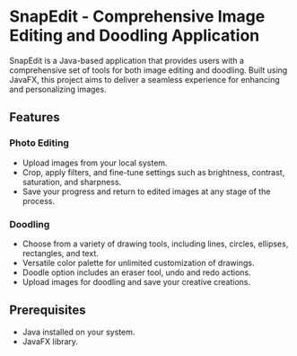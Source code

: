 # SnapEdit - Comprehensive Image Editing and Doodling Application

SnapEdit is a Java-based application that provides users with a comprehensive set of tools for both image editing and doodling. Built using JavaFX, this project aims to deliver a seamless experience for enhancing and personalizing images.


## Features

### Photo Editing
- Upload images from your local system.
- Crop, apply filters, and fine-tune settings such as brightness, contrast, saturation, and sharpness.
- Save your progress and return to edited images at any stage of the process.

### Doodling
- Choose from a variety of drawing tools, including lines, circles, ellipses, rectangles, and text.
- Versatile color palette for unlimited customization of drawings.
- Doodle option includes an eraser tool, undo and redo actions.
- Upload images for doodling and save your creative creations.


## Prerequisites
- Java installed on your system.
- JavaFX library.

